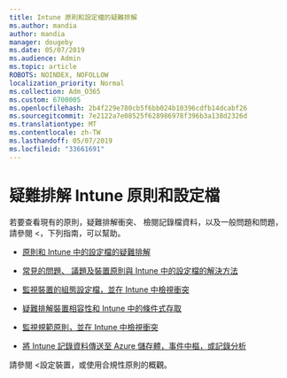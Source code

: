 ```yaml
---
title: Intune 原則和設定檔的疑難排解
ms.author: mandia
author: mandia
manager: dougeby
ms.date: 05/07/2019
ms.audience: Admin
ms.topic: article
ROBOTS: NOINDEX, NOFOLLOW
localization_priority: Normal
ms.collection: Adm_O365
ms.custom: 6700005
ms.openlocfilehash: 2b4f229e780cb5f6bb024b10396cdfb14dcabf26
ms.sourcegitcommit: 7e2122a7e08525f628986978f396b3a138d2326d
ms.translationtype: MT
ms.contentlocale: zh-TW
ms.lasthandoff: 05/07/2019
ms.locfileid: "33661691"
---
```

# <a name="troubleshooting-intune-policy-and-profiles"></a>疑難排解 Intune 原則和設定檔

若要查看現有的原則，疑難排解衝突、 檢閱記錄檔資料，以及一般問題和問題，請參閱 <，下列指南，可以幫助。

- [原則和 Intune 中的設定檔的疑難排解](https://docs.microsoft.com/intune/troubleshoot-policies-in-microsoft-intune)

- [常見的問題、 議題及裝置原則與 Intune 中的設定檔的解決方法](https://docs.microsoft.com/intune/device-profile-troubleshoot)

- [監視裝置的組態設定檔，並在 Intune 中檢視衝突](https://docs.microsoft.com/intune/device-profile-monitor)

- [疑難排解裝置相容性和 Intune 中的條件式存取](https://docs.microsoft.com/intune/troubleshoot-conditional-access)

- [監視規範原則，並在 Intune 中檢視衝突](https://docs.microsoft.com/intune/compliance-policy-monitor)

- [將 Intune 記錄資料傳送至 Azure 儲存體，事件中樞，或記錄分析](https://docs.microsoft.com/intune/review-logs-using-azure-monitor)

請參閱 <<c0>設定裝置，或<b1>使用合規性原則</b1>的概觀。